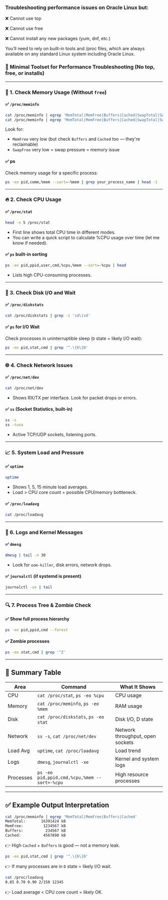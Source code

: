 
### Troubleshooting performance issues on Oracle Linux but:

❌ Cannot use top

❌ Cannot use free

❌ Cannot install any new packages (yum, dnf, etc.)

You’ll need to rely on built-in tools and /proc files, which are always available on any standard Linux system including Oracle Linux.

### 🧰 Minimal Toolset for Performance Troubleshooting (No top, free, or installs)

---

### 🧠 1. **Check Memory Usage (Without `free`)**

#### ✅ `/proc/meminfo`

```bash
cat /proc/meminfo | egrep 'MemTotal|MemFree|Buffers|Cached|SwapTotal|SwapFree'
cat /proc/meminfo | egrep 'MemTotal|MemFree|Buffers|Cached|SwapTotal|SwapFree' | awk '{printf "%s %10.2f MB\n", $1, $2/1024}'
```

Look for:

* `MemFree` very low (but check `Buffers` and `Cached` too — they're reclaimable)
* `SwapFree` very low = swap pressure = memory issue

#### ✅ ps 

Check memory usage for a specific process:

```bash
ps -eo pid,comm,%mem --sort=-%mem | grep your_process_name | head -1
```

---

### 🔥 2. **Check CPU Usage**

#### ✅ `/proc/stat`

```bash
head -n 5 /proc/stat
```

* First line shows total CPU time in different modes.
* You can write a quick script to calculate %CPU usage over time (let me know if needed).

#### ✅ `ps` built-in sorting

```bash
ps -eo pid,ppid,user,cmd,%cpu,%mem --sort=-%cpu | head
```

* Lists high CPU-consuming processes.

---

### 💽 3. **Check Disk I/O and Wait**

#### ✅ `/proc/diskstats`

```bash
cat /proc/diskstats | grep -i 'sd\|vd'
```

#### ✅ `ps` for I/O Wait

Check processes in uninterruptible sleep (`D` state = likely I/O wait):

```bash
ps -eo pid,stat,cmd | grep '^.\{6\}D'
```

---

### 🌐 4. **Check Network Issues**

#### ✅ `/proc/net/dev`

```bash
cat /proc/net/dev
```

* Shows RX/TX per interface. Look for packet drops or errors.

#### ✅ `ss` (Socket Statistics, built-in)

```bash
ss -s
ss -tuna
```

* Active TCP/UDP sockets, listening ports.

---

### 📈 5. **System Load and Pressure**

#### ✅ `uptime`

```bash
uptime
```

* Shows 1, 5, 15 minute load averages.
* Load > CPU core count = possible CPU/memory bottleneck.

#### ✅ `/proc/loadavg`

```bash
cat /proc/loadavg
```

---

### 📝 6. **Logs and Kernel Messages**

#### ✅ `dmesg`

```bash
dmesg | tail -n 30
```

* Look for `oom-killer`, disk errors, network drops.

#### ✅ `journalctl` (if systemd is present)

```bash
journalctl -xe | tail
```

---

### 🔍 7. **Process Tree & Zombie Check**

#### ✅ Show full process hierarchy

```bash
ps -eo pid,ppid,cmd --forest
```

#### ✅ Zombie processes

```bash
ps -eo stat,cmd | grep '^Z'
```

---

## 📌 Summary Table

| Area      | Command                                      | What It Shows                    |
| --------- | -------------------------------------------- | -------------------------------- |
| CPU       | `cat /proc/stat`, `ps -eo %cpu`              | CPU usage                        |
| Memory    | `cat /proc/meminfo`, `ps -eo %mem`           | RAM usage                        |
| Disk      | `cat /proc/diskstats`, `ps -eo stat`         | Disk I/O, D state                |
| Network   | `ss -s`, `cat /proc/net/dev`                 | Network throughput, open sockets |
| Load Avg  | `uptime`, `cat /proc/loadavg`                | Load trend                       |
| Logs      | `dmesg`, `journalctl -xe`                    | Kernel and system logs           |
| Processes | `ps -eo pid,ppid,cmd,%cpu,%mem --sort=-%cpu` | High resource processes          |

---

## ✅ Example Output Interpretation

```bash
cat /proc/meminfo | egrep 'MemTotal|MemFree|Buffers|Cached'
MemTotal:       16391424 kB
MemFree:         1234567 kB
Buffers:          234567 kB
Cached:          4567890 kB
```

👉 High `Cached` + `Buffers` is good — not a memory leak.

```bash
ps -eo pid,stat,cmd | grep '^.\{6\}D'
```

👉 If many processes are in `D` state = likely I/O wait.

```bash
cat /proc/loadavg
0.85 0.70 0.90 2/150 12345
```

👉 Load average < CPU core count = likely OK.


